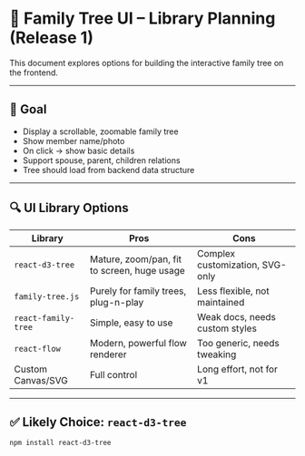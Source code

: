 # 🌳 Family Tree UI – Library Planning (Release 1)

This document explores options for building the interactive family tree on the frontend.

---

## 🎯 Goal

- Display a scrollable, zoomable family tree
- Show member name/photo
- On click → show basic details
- Support spouse, parent, children relations
- Tree should load from backend data structure

---

## 🔍 UI Library Options

| Library            | Pros                                         | Cons                            |
|--------------------|----------------------------------------------|---------------------------------|
| `react-d3-tree`    | Mature, zoom/pan, fit to screen, huge usage  | Complex customization, SVG-only|
| `family-tree.js`   | Purely for family trees, plug-n-play         | Less flexible, not maintained   |
| `react-family-tree`| Simple, easy to use                          | Weak docs, needs custom styles  |
| `react-flow`       | Modern, powerful flow renderer               | Too generic, needs tweaking     |
| Custom Canvas/SVG  | Full control                                 | Long effort, not for v1         |

---

## ✅ Likely Choice: `react-d3-tree`

```bash
npm install react-d3-tree
